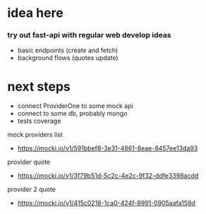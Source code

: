 # idea here

### try out fast-api with regular web develop ideas
- basic endpoints (create and fetch)
- background flows (quotes update)

# next steps

- connect ProviderOne to some mock api
- connect to some db, probably mongo
- tests coverage



mock providers list
- https://mocki.io/v1/591bbef8-3e31-4861-8eae-8457ee13da93

provider quote
- https://mocki.io/v1/3f79b51d-5c2c-4e2c-9f32-ddfe3398acdd

provider 2 quote
- https://mocki.io/v1/415c0218-1ca0-424f-8991-0905aafa159d

